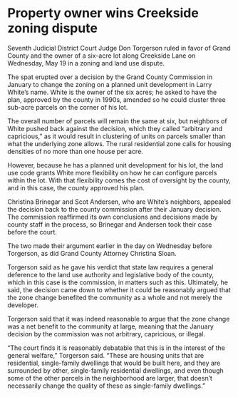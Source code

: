 # Property owner wins Creekside zoning dispute

Seventh Judicial District Court Judge Don Torgerson ruled in favor of Grand County and the owner of a six-acre lot along Creekside Lane on Wednesday, May 19 in a zoning and land use dispute.

The spat erupted over a decision by the Grand County Commission in January to change the zoning on a planned unit development in Larry White’s name. White is the owner of the six acres; he asked to have the plan, approved by the county in 1990s, amended so he could cluster three sub-acre parcels on the corner of his lot.

The overall number of parcels will remain the same at six, but neighbors of White pushed back against the decision, which they called “arbitrary and capricious,” as it would result in clustering of units on parcels smaller than what the underlying zone allows. The rural residential zone calls for housing densities of no more than one house per acre.

However, because he has a planned unit development for his lot, the land use code grants White more flexibility on how he can configure parcels within the lot. With that flexibility comes the cost of oversight by the county, and in this case, the county approved his plan.

Christina Brinegar and Scot Andersen, who are White’s neighbors, appealed the decision back to the county commission after their January decision. The commission reaffirmed its own conclusions and decisions made by county staff in the process, so Brinegar and Andersen took their case before the court.

The two made their argument earlier in the day on Wednesday before Torgerson, as did Grand County Attorney Christina Sloan.

Torgerson said as he gave his verdict that state law requires a general deference to the land use authority and legislative body of the county, which in this case is the commission, in matters such as this. Ultimately, he said, the decision came down to whether it could be reasonably argued that the zone change benefited the community as a whole and not merely the developer.

Torgerson said that it was indeed reasonable to argue that the zone change was a net benefit to the community at large, meaning that the January decision by the commission was not arbitrary, capricious, or illegal.

“The court finds it is reasonably debatable that this is in the interest of the general welfare,” Torgerson said. “These are housing units that are residential, single-family dwellings that would be built here, and they are surrounded by other, single-family residential dwellings, and even though some of the other parcels in the neighborhood are larger, that doesn’t necessarily change the quality of these as single-family dwellings.”

